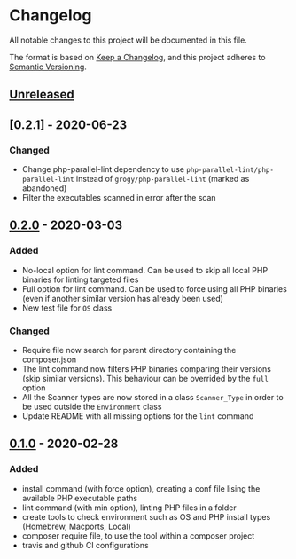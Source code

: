 # Changelog
All notable changes to this project will be documented in this file.

The format is based on [Keep a Changelog](https://keepachangelog.com/en/1.0.0/),
and this project adheres to [Semantic Versioning](https://semver.org/spec/v2.0.0.html).

## [Unreleased]

## [0.2.1] - 2020-06-23

### Changed

- Change php-parallel-lint dependency to use `php-parallel-lint/php-parallel-lint` instead of `grogy/php-parallel-lint` (marked as abandoned)
- Filter the executables scanned in error after the scan

## [0.2.0] - 2020-03-03

### Added

- No-local option for lint command. Can be used to skip all local PHP binaries for linting targeted files
- Full option for lint command. Can be used to force using all PHP binaries (even if another similar version has already been used)
- New test file for `OS` class

### Changed

- Require file now search for parent directory containing the composer.json
- The lint command now filters PHP binaries comparing their versions (skip similar versions). This behaviour can be overrided by the `full` option
- All the Scanner types are now stored in a class `Scanner_Type` in order to be used outside the `Environment` class
- Update README with all missing options for the `lint` command

## [0.1.0] - 2020-02-28

### Added

- install command (with force option), creating a conf file lising the available PHP executable paths
- lint command (with min option), linting PHP files in a folder
- create tools to check environment such as OS and PHP install types (Homebrew, Macports, Local)
- composer require file, to use the tool within a composer project
- travis and github CI configurations

[Unreleased]: https://github.com/kranack/lint-tool/compare/v0.2.0...HEAD
[0.2.0]: https://github.com/kranack/lint-tool/compare/v0.1.0...v0.2.0
[0.1.0]: https://github.com/kranack/lint-tool/releases/tag/v0.1.0